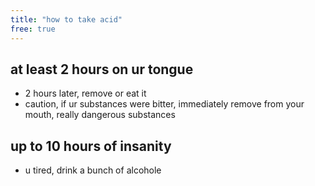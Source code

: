 ```yaml
---
title: "how to take acid"
free: true
---
```


## at least 2 hours on ur tongue
- 2 hours later, remove or eat it
- caution, if ur substances were bitter, immediately remove from your mouth, really dangerous substances

## up to 10 hours of insanity
- u tired, drink a bunch of alcohole